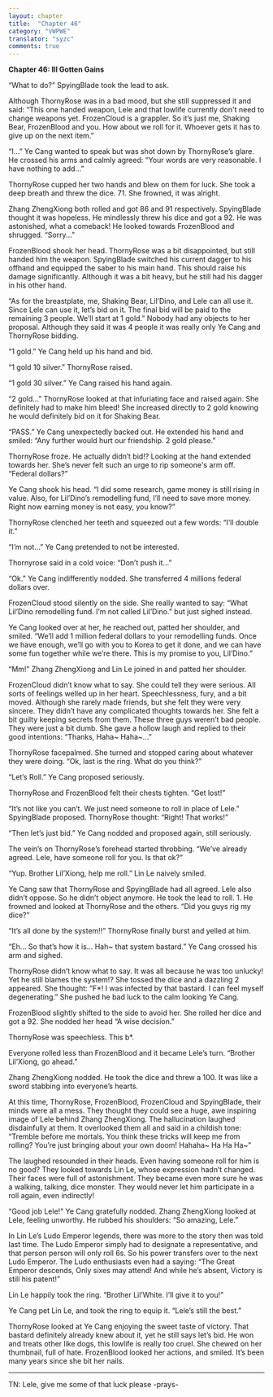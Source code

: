 ```yaml
---
layout: chapter
title:  "Chapter 46"
category: "VWPWE"
translator: "syzc"
comments: true
---
```


**Chapter 46: Ill Gotten Gains**
 
“What to do?” SpyingBlade took the lead to ask.
 
Although ThornyRose was in a bad mood, but she still suppressed it and said: “This one handed weapon, Lele and that lowlife currently don't need to change weapons yet. FrozenCloud is a grappler. So it’s just me, Shaking Bear, FrozenBlood and you. How about we roll for it. Whoever gets it has to give up on the next item.”
 
“I...” Ye Cang wanted to speak but was shot down by ThornyRose’s glare. He crossed his arms and calmly agreed: “Your words are very reasonable. I have nothing to add...”
 
ThornyRose cupped her two hands and blew on them for luck. She took a deep breath and threw the dice. 71. She frowned, it was alright.
 
Zhang ZhengXiong both rolled and got 86 and 91 respectively. SpyingBlade thought it was hopeless. He mindlessly threw his dice and got a 92. He was astonished, what a comeback! He looked towards FrozenBlood and shrugged. “Sorry...”
 
FrozenBlood shook her head. ThornyRose was a bit disappointed, but still handed him the weapon. SpyingBlade switched his current dagger to his offhand and equipped the saber to his main hand. This should raise his damage significantly. Although it was a bit heavy, but he still had his dagger in his other hand.
 
“As for the breastplate, me, Shaking Bear, Lil’Dino, and Lele can all use it. Since Lele can use it, let’s bid on it. The final bid will be paid to the remaining 3 people. We’ll start at 1 gold.” Nobody had any objects to her proposal. Although they said it was 4 people it was really only Ye Cang and ThornyRose bidding.
 
“1 gold.” Ye Cang held up his hand and bid.
 
“1 gold 10 silver.” ThornyRose raised.
 
“1 gold 30 silver.” Ye Cang raised his hand again.
 
“2 gold...” ThornyRose looked at that infuriating face and raised again. She definitely had to make him bleed! She increased directly to 2 gold knowing he would definitely bid on it for Shaking Bear. 
 
“PASS.” Ye Cang unexpectedly backed out. He extended his hand and smiled: “Any further would hurt our friendship. 2 gold please.”
 
ThornyRose froze. He actually didn’t bid!? Looking at the hand extended towards her. She’s never felt such an urge to rip someone's arm off. “Federal dollars?”
 
Ye Cang shook his head. “I did some research, game money is still rising in value. Also, for Lil’Dino’s remodelling fund, I’ll need to save more money. Right now earning money is not easy, you know?”
 
ThornyRose clenched her teeth and squeezed out a few words: “I’ll double it.”
 
“I’m not...” Ye Cang pretended to not be interested.
 
Thornyrose said in a cold voice: “Don’t push it...”
 
“Ok.” Ye Cang indifferently nodded. She transferred 4 millions federal dollars over.
 
FrozenCloud stood silently on the side. She really wanted to say: “What Lil’Dino remodelling fund. I’m not called Lil’Dino.” but just sighed instead.
 
Ye Cang looked over at her, he reached out, patted her shoulder, and smiled. “We’ll add 1 million federal dollars to your remodelling funds. Once we have enough, we’ll go with you to Korea to get it done, and we can have some fun together while we’re there. This is my promise to you, Lil’Dino.”
 
“Mm!” Zhang ZhengXiong and Lin Le joined in and patted her shoulder.
 
FrozenCloud didn’t know what to say. She could tell they were serious. All sorts of feelings welled up in her heart. Speechlessness, fury, and a bit moved. Although she rarely made friends, but she felt they were very sincere. They didn’t have any complicated thoughts towards her. She felt a bit guilty keeping secrets from them. These three guys weren’t bad people. They were just a bit dumb. She gave a hollow laugh and replied to their good intentions: “Thanks, Haha~ Haha~...”
 
ThornyRose facepalmed. She turned and stopped caring about whatever they were doing. “Ok, last is the ring. What do you think?”
 
“Let’s Roll.” Ye Cang proposed seriously.
 
ThornyRose and FrozenBlood felt their chests tighten. “Get lost!”
 
“It’s not like you can’t. We just need someone to roll in place of Lele.” SpyingBlade proposed. ThornyRose thought: “Right! That works!”
 
“Then let’s just bid.” Ye Cang nodded and proposed again, still seriously.
 
The vein’s on ThornyRose’s forehead started throbbing. “We’ve already agreed. Lele, have someone roll for you. Is that ok?”
 
“Yup. Brother Lil’Xiong, help me roll.” Lin Le naively smiled.
 
Ye Cang saw that ThornyRose and SpyingBlade had all agreed. Lele also didn’t oppose. So he didn’t object anymore. He took the lead to roll. 1. He frowned and looked at ThornyRose and the others. “Did you guys rig my dice?”
 
“It’s all done by the system!!” ThornyRose finally burst and yelled at him.
 
“Eh... So that’s how it is... Hah~ that system bastard.” Ye Cang crossed his arm and sighed.
 
ThornyRose didn’t know what to say. It was all because he was too unlucky! Yet he still blames the system!? She tossed the dice and a dazzling 2 appeared. She thought: “F*! I was infected by that bastard. I can feel myself degenerating.” She pushed he bad luck to the calm looking Ye Cang.
 
FrozenBlood slightly shifted to the side to avoid her. She rolled her dice and got a 92. She nodded her head “A wise decision.”
 
ThornyRose was speechless. This b*.
 
Everyone rolled less than FrozenBlood and it became Lele’s turn. “Brother Lil’Xiong, go ahead.”
 
Zhang ZhengXiong nodded. He took the dice and threw a 100. It was like a sword stabbing into everyone’s hearts. 
 
At this time, ThornyRose, FrozenBlood, FrozenCloud and SpyingBlade, their minds were all a mess. They thought they could see a huge, awe inspiring image of Lele behind Zhang ZhengXiong. The hallucination laughed disdainfully at them. It overlooked them all and said in a childish tone: “Tremble before me mortals. You think these tricks will keep me from rolling? You’re just bringing about your own doom! Hahaha~ Ha Ha Ha~”
 
The laughed resounded in their heads. Even having someone roll for him is no good? They looked towards Lin Le, whose expression hadn’t changed. Their faces were full of astonishment. They became even more sure he was a walking, talking, dice monster. They would never let him participate in a roll again, even indirectly!
 
“Good job Lele!” Ye Cang gratefully nodded. Zhang ZhengXiong looked at Lele, feeling unworthy. He rubbed his shoulders: “So amazing, Lele.”
 
In Lin Le’s Ludo Emperor legends, there was more to the story then was told last time. The Ludo Emperor simply had to designate a representative, and that person person will only roll 6s. So his power transfers over to the next Ludo Emperor. The Ludo enthusiasts even had a saying: “The Great Emperor descends, Only sixes may attend! And while he’s absent, Victory is still his patent!”
 
Lin Le happily took the ring. “Brother Lil’White. I’ll give it to you!”
 
Ye Cang pet Lin Le, and took the ring to equip it. “Lele’s still the best.”
 
ThornyRose looked at Ye Cang enjoying the sweet taste of victory. That bastard definitely already knew about it, yet he still says let’s bid. He won and treats other like dogs, this lowlife is really too cruel. She chewed on her thumbnail, full of hate. FrozenBlood looked her actions, and smiled. It’s been many years since she bit her nails.

---

TN: Lele, give me some of that luck please -prays-